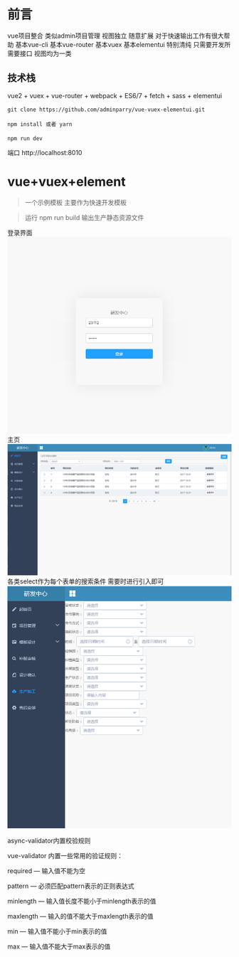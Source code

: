 # 前言
vue项目整合 类似admin项目管理 视图独立 随意扩展 对于快速输出工作有很大帮助
基本vue-cli 基本vue-router 基本vuex 基本elementui 特别清纯
只需要开发所需要接口 视图均为一类

## 技术栈
vue2 + vuex + vue-router + webpack + ES6/7 + fetch + sass + elementui


```
git clone https://github.com/adminparry/vue-vuex-elementui.git 

npm install 或者 yarn

npm run dev

```
端口 http://localhost:8010

# vue+vuex+element
> 一个示例模板 主要作为快速开发模板


> 运行
npm run build
输出生产静态资源文件

登录界面
![](/readmeImg/login.png)
主页
![](/readmeImg/one.png)
各类select作为每个表单的搜索条件 需要时进行引入即可
![](/readmeImg/two.png)

















async-validator内置校验规则

vue-validator 内置一些常用的验证规则：

required — 输入值不能为空

pattern — 必须匹配pattern表示的正则表达式

minlength — 输入值长度不能小于minlength表示的值

maxlength — 输入的值不能大于maxlength表示的值

min — 输入值不能小于min表示的值

max — 输入值不能大于max表示的值